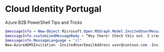 # Cloud Identity Portugal


Azure B2B PowerShell Tips and Tricks

```powershell
$messageInfo = New-Object Microsoft.Open.MSGraph.Model.InvitedUserMessageInfo
$messageInfo.customizedMessageBody = “Hey there! Check this out. I created an invitation through PowerShell”
$messageinfo.MessageLanguage = "it"
New-AzureADMSInvitation -InvitedUserEmailAddress user@contoso.com -InvitedUserDisplayName "UserName" -InviteRedirectUrl https://myapps.microsoft.com -InvitedUserMessageInfo $messageInfo -SendInvitationMessage $true
```
